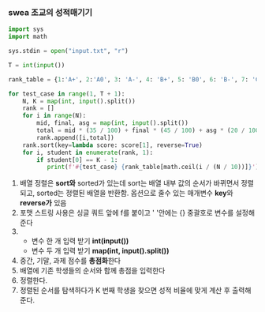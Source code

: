 ### swea 조교의 성적매기기

```python
import sys
import math

sys.stdin = open("input.txt", "r")

T = int(input())

rank_table = {1:'A+', 2:'A0', 3: 'A-', 4: 'B+', 5: 'B0', 6: 'B-', 7: 'C+', 8: 'C0', 9: 'C-', 10: 'D0'}

for test_case in range(1, T + 1):
    N, K = map(int, input().split())
    rank = []
    for i in range(N):
        mid, final, asg = map(int, input().split())
        total = mid * (35 / 100) + final * (45 / 100) + asg * (20 / 100)
        rank.append([i,total])
    rank.sort(key=lambda score: score[1], reverse=True)
    for i, student in enumerate(rank, 1):
        if student[0] == K - 1:
           print(f'#{test_case} {rank_table[math.ceil(i / (N / 10))]}')
```

1. 배열 정렬은 **sort와** sorted가 있는데 sort는 배열 내부 값의 순서가 바뀌면서 정렬되고, sorted는 정렬된 배열을 반환함. 옵션으로 줄수 있는 매개변수 **key**와 **reverse가** 있음
2. 포맷 스트링 사용은 싱글 쿼트 앞에 f를 붙이고  ' '안에는 {} 중괄호로 변수를 설정해준다
3. - 변수 한 개 입력 받기 **int(input())**
   - 변수 두 개 입력 받기 **map(int, input().split())**
4.  중간, 기말, 과제 점수를 **총점화**한다
5. 배열에 기존 학생들의 순서와 함께 총점을 입력한다
6. 정렬한다.
7. 정렬된 순서를 탐색하다가 K 번째 학생을 찾으면 성적 비율에 맞게 계산 후 출력해준다.